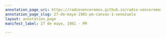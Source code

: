 ```yaml
---
annotation_page_uri: https://radiovenceremos.github.io/radio-venceremos-espanol/annotations/27-de-mayo-1981-pm-canvas-1-venezuela.json
annotation_page_slug: 27-de-mayo-1981-pm-canvas-1-venezuela
layout: annotation_page
manifest_label: 27 de mayo, 1981 - PM

---
```


